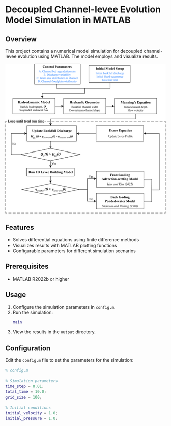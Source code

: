 # Decoupled Channel-levee Evolution Model Simulation in MATLAB

## Overview
This project contains a numerical model simulation for decoupled channel-levee evolution using MATLAB. The model employs  and visualize results.

![alt text](https://github.com/JeongYeonHan1/ChannelLeveeModel/blob/68a68a2468d6b46b2a1ef74f4b3207c9f007790a/images/Figure2.jpg)

## Features
- Solves differential equations using finite difference methods
- Visualizes results with MATLAB plotting functions
- Configurable parameters for different simulation scenarios

## Prerequisites
- MATLAB R2022b or higher

## Usage
1. Configure the simulation parameters in `config.m`.
2. Run the simulation:
    ```matlab
    main
    ```
3. View the results in the `output` directory.

## Configuration
Edit the `config.m` file to set the parameters for the simulation:
```matlab
% config.m

% Simulation parameters
time_step = 0.01;
total_time = 10.0;
grid_size = 100;

% Initial conditions
initial_velocity = 1.0;
initial_pressure = 1.0;
```





